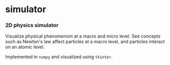 # simulator

### 2D physics simulator

Visualize physical phenomenom at a macro and micro level. See concepts such as Newton's law affect particles at a macro level, and particles interact on an atomic level.


Implemented in `numpy` and visualized using `tkinter`.
